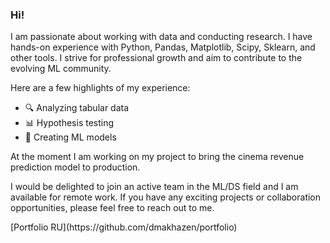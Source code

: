 ### Hi!

I am passionate about working with data and conducting research. I have hands-on experience with Python, Pandas, Matplotlib, Scipy, Sklearn, and other tools. I strive for professional growth and aim to contribute to the evolving ML community.

Here are a few highlights of my experience:
- 🔍 Analyzing tabular data
- 📊 Hypothesis testing
- 🤖 Creating ML models

At the moment I am working on my project to bring the cinema revenue prediction model to production.

I would be delighted to join an active team in the ML/DS field and I am available for remote work. If you have any exciting projects or collaboration opportunities, please feel free to reach out to me.

<!--
**dmakhazen/dmakhazen** is a ✨ _special_ ✨ repository because its `README.md` (this file) appears on your GitHub profile.

Here are some ideas to get you started:

- 🔭 I’m currently working on ...
- 🌱 I’m currently learning ...
- 👯 I’m looking to collaborate on ...
- 🤔 I’m looking for help with ...
- 💬 Ask me about ...
- 📫 How to reach me: ...
- 😄 Pronouns: ...
- ⚡ Fun fact: ...
-->

<!-- <img src="https://github-readme-stats.vercel.app/api/top-langs?username=dmakhazen&layout=compact"/> --!>

[Portfolio RU](https://github.com/dmakhazen/portfolio)
